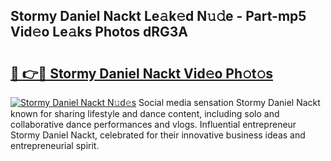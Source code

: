 ## Stormy Daniel Nackt Le𝚊k𝚎d N𝚞𝚍e - Part-mp5 Vid𝚎o Le𝚊ks Photos dRG3A

# <h2><a href="http://fb34ee.evod.top/?m=Stormy+Daniel+Nackt">🔗 👉🔴 Stormy Daniel Nackt Vid𝚎o Ph𝚘t𝚘s</a></h2>

[![Stormy Daniel Nackt N𝚞d𝚎s](https://i.imgur.com/8V9OHl7.gif)](http://fb34ee.evod.top/?m=Stormy+Daniel+Nackt)
Social media sensation Stormy Daniel Nackt known for sharing lifestyle and dance content, including solo and collaborative dance performances and vlogs. Influential entrepreneur Stormy Daniel Nackt, celebrated for their innovative business ideas and entrepreneurial spirit. 

